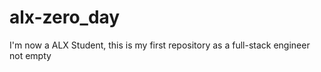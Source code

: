 # alx-zero_day
I'm now a ALX Student, this is my first repository as a full-stack engineer
not empty
